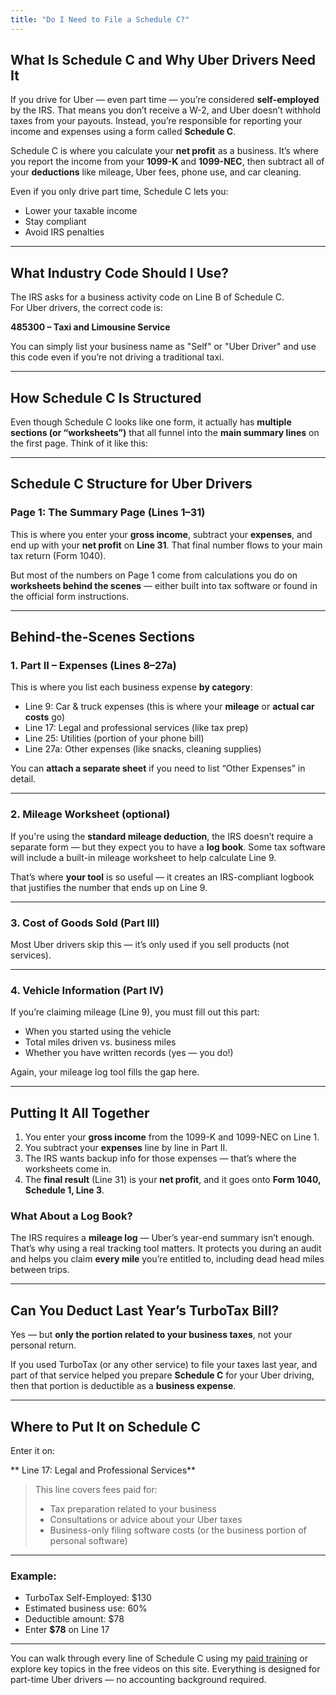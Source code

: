 ```yaml
---
title: "Do I Need to File a Schedule C?"
---
```


## What Is Schedule C and Why Uber Drivers Need It

If you drive for Uber — even part time — you’re considered **self-employed** by the IRS. That means you don’t receive a W-2, and Uber doesn’t withhold taxes from your payouts. Instead, you’re responsible for reporting your income and expenses using a form called **Schedule C**.

Schedule C is where you calculate your **net profit** as a business. It’s where you report the income from your **1099-K** and **1099-NEC**, then subtract all of your **deductions** like mileage, Uber fees, phone use, and car cleaning.

Even if you only drive part time, Schedule C lets you:
- Lower your taxable income
- Stay compliant
- Avoid IRS penalties

---

## What Industry Code Should I Use?

The IRS asks for a business activity code on Line B of Schedule C.  
For Uber drivers, the correct code is:

**485300 – Taxi and Limousine Service**

You can simply list your business name as "Self" or "Uber Driver" and use this code even if you’re not driving a traditional taxi.

---

## How Schedule C Is Structured


Even though Schedule C looks like one form, it actually has **multiple sections (or “worksheets”)** that all funnel into the **main summary lines** on the first page. Think of it like this:

---

##  Schedule C Structure for Uber Drivers

### **Page 1: The Summary Page (Lines 1–31)**

This is where you enter your **gross income**, subtract your **expenses**, and end up with your **net profit** on **Line 31**. That final number flows to your main tax return (Form 1040).

But most of the numbers on Page 1 come from calculations you do on **worksheets behind the scenes** — either built into tax software or found in the official form instructions.

---

##  Behind-the-Scenes Sections

### 1. **Part II – Expenses (Lines 8–27a)**  
This is where you list each business expense **by category**:
- Line 9: Car & truck expenses (this is where your **mileage** or **actual car costs** go)
- Line 17: Legal and professional services (like tax prep)
- Line 25: Utilities (portion of your phone bill)
- Line 27a: Other expenses (like snacks, cleaning supplies)

You can **attach a separate sheet** if you need to list “Other Expenses” in detail.

---

### 2. **Mileage Worksheet (optional)**  
If you're using the **standard mileage deduction**, the IRS doesn’t require a separate form — but they expect you to have a **log book**. Some tax software will include a built-in mileage worksheet to help calculate Line 9.

That’s where **your tool** is so useful — it creates an IRS-compliant logbook that justifies the number that ends up on Line 9.

---

### 3. **Cost of Goods Sold (Part III)**  
Most Uber drivers skip this — it’s only used if you sell products (not services).

---

### 4. **Vehicle Information (Part IV)**  
If you’re claiming mileage (Line 9), you must fill out this part:
- When you started using the vehicle
- Total miles driven vs. business miles
- Whether you have written records (yes — you do!)

Again, your mileage log tool fills the gap here.

---

## Putting It All Together

1. You enter your **gross income** from the 1099-K and 1099-NEC on Line 1.
2. You subtract your **expenses** line by line in Part II.
3. The IRS wants backup info for those expenses — that’s where the worksheets come in.
4. The **final result** (Line 31) is your **net profit**, and it goes onto **Form 1040, Schedule 1, Line 3**.



### What About a Log Book?

The IRS requires a **mileage log** — Uber’s year-end summary isn’t enough.  
That’s why using a real tracking tool matters. It protects you during an audit and helps you claim **every mile** you’re entitled to, including dead head miles between trips.

---


## Can You Deduct Last Year’s TurboTax Bill?

Yes — but **only the portion related to your business taxes**, not your personal return.

If you used TurboTax (or any other service) to file your taxes last year, and part of that service helped you prepare **Schedule C** for your Uber driving, then that portion is deductible as a **business expense**.

---

## Where to Put It on Schedule C

Enter it on:

** Line 17: Legal and Professional Services**

> This line covers fees paid for:
> - Tax preparation related to your business
> - Consultations or advice about your Uber taxes
> - Business-only filing software costs (or the business portion of personal software)

---

### Example:

- TurboTax Self-Employed: $130
- Estimated business use: 60%
- Deductible amount: $78  
- Enter **$78** on Line 17

---


You can walk through every line of Schedule C using my [paid training](/training/) or explore key topics in the free videos on this site. Everything is designed for part-time Uber drivers — no accounting background required.



